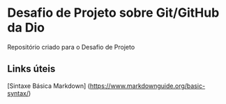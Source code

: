 # Desafio de Projeto sobre Git/GitHub da Dio
Repositório criado para o Desafio de Projeto

## Links úteis
[Sintaxe Básica Markdown] (https://www.markdownguide.org/basic-syntax/)
